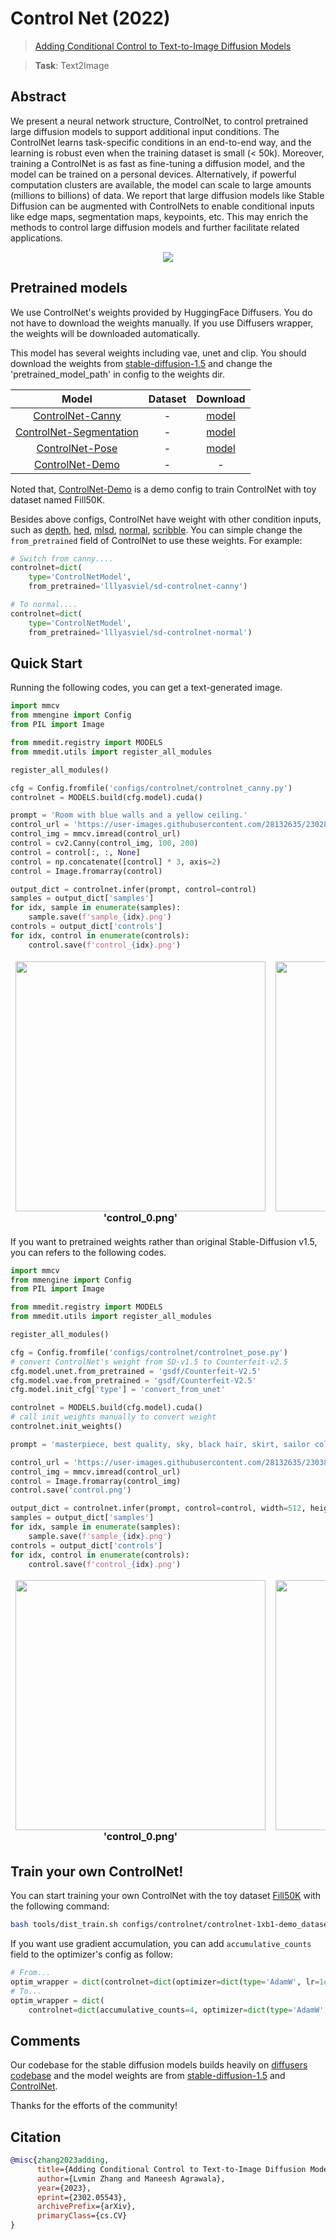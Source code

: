 # Control Net (2022)

> [Adding Conditional Control to Text-to-Image Diffusion Models](https://arxiv.org/abs/2302.05543)

> **Task**: Text2Image

<!-- [ALGORITHM] -->

## Abstract

<!-- [ABSTRACT] -->

We present a neural network structure, ControlNet, to control pretrained large diffusion models to support additional input conditions. The ControlNet learns task-specific conditions in an end-to-end way, and the learning is robust even when the training dataset is small (\< 50k). Moreover, training a ControlNet is as fast as fine-tuning a diffusion model, and the model can be trained on a personal devices. Alternatively, if powerful computation clusters are available, the model can scale to large amounts (millions to billions) of data. We report that large diffusion models like Stable Diffusion can be augmented with ControlNets to enable conditional inputs like edge maps, segmentation maps, keypoints, etc. This may enrich the methods to control large diffusion models and further facilitate related applications.

<!-- [IMAGE] -->

<div align=center>
<img src="https://user-images.githubusercontent.com/28132635/230302421-a9107d03-92d3-44b1-91b4-fde4ad2725d4.png">
</div>

## Pretrained models

We use ControlNet's weights provided by HuggingFace Diffusers. You do not have to download the weights manually. If you use Diffusers wrapper, the weights will be downloaded automatically.

This model has several weights including vae, unet and clip. You should download the weights from [stable-diffusion-1.5](https://huggingface.co/runwayml/stable-diffusion-v1-5) and change the 'pretrained_model_path' in config to the weights dir.

|                      Model                      | Dataset |                                             Download                                             |
| :---------------------------------------------: | :-----: | :----------------------------------------------------------------------------------------------: |
|    [ControlNet-Canny](./controlnet-canny.py)    |    -    |  [model](https://huggingface.co/lllyasviel/ControlNet/blob/main/models/control_sd15_canny.pth)   |
| [ControlNet-Segmentation](./controlnet-seg.py)  |    -    |   [model](https://huggingface.co/lllyasviel/ControlNet/blob/main/models/control_sd15_seg.pth)    |
|     [ControlNet-Pose](./controlnet-pose.py)     |    -    | [model](https://huggingface.co/lllyasviel/ControlNet/blob/main/models/control_sd15_openpose.pth) |
| [ControlNet-Demo](./controlnet-1xb1-fill50k.py) |    -    |                                                -                                                 |

Noted that, [ControlNet-Demo](./controlnet-1xb1-demo_dataset.py) is a demo config to train ControlNet with toy dataset named Fill50K.

Besides above configs, ControlNet have weight with other condition inputs, such as [depth](https://huggingface.co/lllyasviel/ControlNet/blob/main/models/control_sd15_depth.pth), [hed](https://huggingface.co/lllyasviel/ControlNet/blob/main/models/control_sd15_hed.pth), [mlsd](https://huggingface.co/lllyasviel/ControlNet/blob/main/models/control_sd15_mlsd.pth), [normal](https://huggingface.co/lllyasviel/ControlNet/blob/main/models/control_sd15_normal.pth), [scribble](https://huggingface.co/lllyasviel/ControlNet/blob/main/models/control_sd15_scribble.pth). You can simple change the `from_pretrained` field of ControlNet to use these weights. For example:

```python
# Switch from canny....
controlnet=dict(
    type='ControlNetModel',
    from_pretrained='lllyasviel/sd-controlnet-canny')

# To normal....
controlnet=dict(
    type='ControlNetModel',
    from_pretrained='lllyasviel/sd-controlnet-normal')
```

## Quick Start

Running the following codes, you can get a text-generated image.

```python
import mmcv
from mmengine import Config
from PIL import Image

from mmedit.registry import MODELS
from mmedit.utils import register_all_modules

register_all_modules()

cfg = Config.fromfile('configs/controlnet/controlnet_canny.py')
controlnet = MODELS.build(cfg.model).cuda()

prompt = 'Room with blue walls and a yellow ceiling.'
control_url = 'https://user-images.githubusercontent.com/28132635/230288866-99603172-04cb-47b3-8adb-d1aa532d1d2c.jpg'
control_img = mmcv.imread(control_url)
control = cv2.Canny(control_img, 100, 200)
control = control[:, :, None]
control = np.concatenate([control] * 3, axis=2)
control = Image.fromarray(control)

output_dict = controlnet.infer(prompt, control=control)
samples = output_dict['samples']
for idx, sample in enumerate(samples):
    sample.save(f'sample_{idx}.png')
controls = output_dict['controls']
for idx, control in enumerate(controls):
    control.save(f'control_{idx}.png')
```

<table align="center">
<thead>
  <tr>
    <td>
<div align="center">
  <img src="https://user-images.githubusercontent.com/28132635/230297033-4f5c32df-365c-4cf4-8e4f-1b76a4cbb0b7.png" width="400"/>
  <br/>
  <b>'control_0.png'</b>
</div></td>
    <td>
<div align="center">
  <img src="https://user-images.githubusercontent.com/28132635/230298159-a25695f8-fee4-40b2-aec0-01566ab25a97.png" width="400"/>
  <br/>
  <b>'sample_0.png'</b>
</div></td>
    <td>
</thead>
</table>

If you want to pretrained weights rather than original Stable-Diffusion v1.5, you can refers to the following codes.

```python
import mmcv
from mmengine import Config
from PIL import Image

from mmedit.registry import MODELS
from mmedit.utils import register_all_modules

register_all_modules()

cfg = Config.fromfile('configs/controlnet/controlnet_pose.py')
# convert ControlNet's weight from SD-v1.5 to Counterfeit-v2.5
cfg.model.unet.from_pretrained = 'gsdf/Counterfeit-V2.5'
cfg.model.vae.from_pretrained = 'gsdf/Counterfeit-V2.5'
cfg.model.init_cfg['type'] = 'convert_from_unet'

controlnet = MODELS.build(cfg.model).cuda()
# call init_weights manually to convert weight
controlnet.init_weights()

prompt = 'masterpiece, best quality, sky, black hair, skirt, sailor collar, looking at viewer, short hair, building, bangs, neckerchief, long sleeves, cloudy sky, power lines, shirt, cityscape, pleated skirt, scenery, blunt bangs, city, night, black sailor collar, closed mouth'

control_url = 'https://user-images.githubusercontent.com/28132635/230380893-2eae68af-d610-4f7f-aa68-c2f22c2abf7e.png'
control_img = mmcv.imread(control_url)
control = Image.fromarray(control_img)
control.save('control.png')

output_dict = controlnet.infer(prompt, control=control, width=512, height=512, guidance_scale=7.5)
samples = output_dict['samples']
for idx, sample in enumerate(samples):
    sample.save(f'sample_{idx}.png')
controls = output_dict['controls']
for idx, control in enumerate(controls):
    control.save(f'control_{idx}.png')
```

<table align="center">
<thead>
  <tr>
    <td>
<div align="center">
  <img src="https://user-images.githubusercontent.com/28132635/230385313-92b20696-8bb5-4666-aa93-a8df6b19dee7.png" width="400"/>
  <br/>
  <b>'control_0.png'</b>
</div></td>
    <td>
<div align="center">
  <img src="https://user-images.githubusercontent.com/28132635/230385320-129493b6-aa1f-406f-9fd3-b08c8c04bd89.png" width="400"/>
  <br/>
  <b>'sample_0.png'</b>
</div></td>
    <td>
</thead>
</table>

## Train your own ControlNet!

You can start training your own ControlNet with the toy dataset [Fill50K](https://huggingface.co/lllyasviel/ControlNet/blob/main/training/fill50k.zip) with the following command:

```bash
bash tools/dist_train.sh configs/controlnet/controlnet-1xb1-demo_dataset 1
```

If you want use gradient accumulation, you can add `accumulative_counts` field to the optimizer's config as follow:

```python
# From...
optim_wrapper = dict(controlnet=dict(optimizer=dict(type='AdamW', lr=1e-5)))
# To...
optim_wrapper = dict(
    controlnet=dict(accumulative_counts=4, optimizer=dict(type='AdamW', lr=1e-5)))
```

## Comments

Our codebase for the stable diffusion models builds heavily on [diffusers codebase](https://github.com/huggingface/diffusers) and the model weights are from [stable-diffusion-1.5](https://github.com/huggingface/diffusers/blob/main/src/diffusers/pipelines/stable_diffusion/pipeline_stable_diffusion_controlnet.py) and [ControlNet](https://huggingface.co/lllyasviel/ControlNet/tree/main/models).

Thanks for the efforts of the community!

## Citation

```bibtex
@misc{zhang2023adding,
      title={Adding Conditional Control to Text-to-Image Diffusion Models},
      author={Lvmin Zhang and Maneesh Agrawala},
      year={2023},
      eprint={2302.05543},
      archivePrefix={arXiv},
      primaryClass={cs.CV}
}
```
